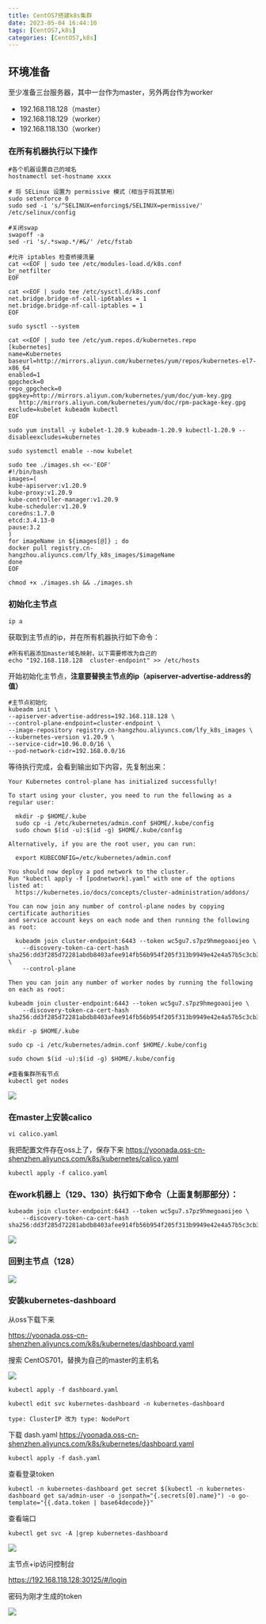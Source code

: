 ```yaml
---
title: CentOS7搭建k8s集群
date: 2023-05-04 16:44:10
tags: [CentOS7,k8s]
categories: [CentOS7,k8s]
---
```

## 环境准备
至少准备三台服务器，其中一台作为master，另外两台作为worker
* 192.168.118.128（master）
* 192.168.118.129（worker）
* 192.168.118.130（worker）

### 在所有机器执行以下操作
```shell
#各个机器设置自己的域名
hostnamectl set-hostname xxxx
```
```shell
# 将 SELinux 设置为 permissive 模式（相当于将其禁用）
sudo setenforce 0
sudo sed -i 's/^SELINUX=enforcing$/SELINUX=permissive/' /etc/selinux/config
```
```shell
#关闭swap
swapoff -a  
sed -ri 's/.*swap.*/#&/' /etc/fstab
```
```shell
#允许 iptables 检查桥接流量
cat <<EOF | sudo tee /etc/modules-load.d/k8s.conf
br_netfilter
EOF
```
```shell
cat <<EOF | sudo tee /etc/sysctl.d/k8s.conf
net.bridge.bridge-nf-call-ip6tables = 1
net.bridge.bridge-nf-call-iptables = 1
EOF
```
```shell
sudo sysctl --system
```
```shell
cat <<EOF | sudo tee /etc/yum.repos.d/kubernetes.repo
[kubernetes]
name=Kubernetes
baseurl=http://mirrors.aliyun.com/kubernetes/yum/repos/kubernetes-el7-x86_64
enabled=1
gpgcheck=0
repo_gpgcheck=0
gpgkey=http://mirrors.aliyun.com/kubernetes/yum/doc/yum-key.gpg
   http://mirrors.aliyun.com/kubernetes/yum/doc/rpm-package-key.gpg
exclude=kubelet kubeadm kubectl
EOF
```
```shell
sudo yum install -y kubelet-1.20.9 kubeadm-1.20.9 kubectl-1.20.9 --disableexcludes=kubernetes
```
```shell
sudo systemctl enable --now kubelet
```
```shell
sudo tee ./images.sh <<-'EOF'
#!/bin/bash
images=(
kube-apiserver:v1.20.9
kube-proxy:v1.20.9
kube-controller-manager:v1.20.9
kube-scheduler:v1.20.9
coredns:1.7.0
etcd:3.4.13-0
pause:3.2
)
for imageName in ${images[@]} ; do
docker pull registry.cn-hangzhou.aliyuncs.com/lfy_k8s_images/$imageName
done
EOF
```
```shell
chmod +x ./images.sh && ./images.sh
```
### 初始化主节点
```shell
ip a
```
获取到主节点的ip，并在所有机器执行如下命令：
```shell
#所有机器添加master域名映射，以下需要修改为自己的
echo "192.168.118.128  cluster-endpoint" >> /etc/hosts
```
开始初始化主节点，**注意要替换主节点的ip（apiserver-advertise-address的值）**
```shell
#主节点初始化
kubeadm init \
--apiserver-advertise-address=192.168.118.128 \
--control-plane-endpoint=cluster-endpoint \
--image-repository registry.cn-hangzhou.aliyuncs.com/lfy_k8s_images \
--kubernetes-version v1.20.9 \
--service-cidr=10.96.0.0/16 \
--pod-network-cidr=192.168.0.0/16
```
等待执行完成，会看到输出如下内容，先复制出来：
```text
Your Kubernetes control-plane has initialized successfully!

To start using your cluster, you need to run the following as a regular user:

  mkdir -p $HOME/.kube
  sudo cp -i /etc/kubernetes/admin.conf $HOME/.kube/config
  sudo chown $(id -u):$(id -g) $HOME/.kube/config

Alternatively, if you are the root user, you can run:

  export KUBECONFIG=/etc/kubernetes/admin.conf

You should now deploy a pod network to the cluster.
Run "kubectl apply -f [podnetwork].yaml" with one of the options listed at:
  https://kubernetes.io/docs/concepts/cluster-administration/addons/

You can now join any number of control-plane nodes by copying certificate authorities
and service account keys on each node and then running the following as root:

  kubeadm join cluster-endpoint:6443 --token wc5gu7.s7pz9hmegoaoijeo \
    --discovery-token-ca-cert-hash sha256:dd3f285d72281abdb8403afee914fb56b954f205f313b9949e42e4a57b5c3cb3 \
    --control-plane 

Then you can join any number of worker nodes by running the following on each as root:

kubeadm join cluster-endpoint:6443 --token wc5gu7.s7pz9hmegoaoijeo \
    --discovery-token-ca-cert-hash sha256:dd3f285d72281abdb8403afee914fb56b954f205f313b9949e42e4a57b5c3cb3
```

```shell
mkdir -p $HOME/.kube
```
```shell
sudo cp -i /etc/kubernetes/admin.conf $HOME/.kube/config
```
```shell
sudo chown $(id -u):$(id -g) $HOME/.kube/config
```
```shell
#查看集群所有节点
kubectl get nodes
```

![](https://yoonada.oss-cn-shenzhen.aliyuncs.com/images/image-20230504165734541.png)
### 在master上安装calico
```shell
vi calico.yaml
```
我把配置文件存在oss上了，保存下来
https://yoonada.oss-cn-shenzhen.aliyuncs.com/k8s/kubernetes/calico.yaml
```shell
kubectl apply -f calico.yaml
```
### 在work机器上（129、130）执行如下命令（上面复制那部分）：
```shell
kubeadm join cluster-endpoint:6443 --token wc5gu7.s7pz9hmegoaoijeo \
    --discovery-token-ca-cert-hash sha256:dd3f285d72281abdb8403afee914fb56b954f205f313b9949e42e4a57b5c3cb3
```
![](https://yoonada.oss-cn-shenzhen.aliyuncs.com/images/image-20230504170721017.png)

### 回到主节点（128）

![](https://yoonada.oss-cn-shenzhen.aliyuncs.com/images/image-20230504170934242.png)

### 安装kubernetes-dashboard

从oss下载下来

https://yoonada.oss-cn-shenzhen.aliyuncs.com/k8s/kubernetes/dashboard.yaml

搜索 CentOS701，替换为自己的master的主机名

![](https://yoonada.oss-cn-shenzhen.aliyuncs.com/images/image-20230504171217679.png)

```shell
kubectl apply -f dashboard.yaml
```

```shell
kubectl edit svc kubernetes-dashboard -n kubernetes-dashboard
```

```shell
type: ClusterIP 改为 type: NodePort
```
下载 dash.yaml
https://yoonada.oss-cn-shenzhen.aliyuncs.com/k8s/kubernetes/dashboard.yaml

```shell
kubectl apply -f dash.yaml
```
查看登录token
```shell
kubectl -n kubernetes-dashboard get secret $(kubectl -n kubernetes-dashboard get sa/admin-user -o jsonpath="{.secrets[0].name}") -o go-template="{{.data.token | base64decode}}"
```
查看端口
```shell
kubectl get svc -A |grep kubernetes-dashboard
```

![](https://yoonada.oss-cn-shenzhen.aliyuncs.com/images/image-20230504171641769.png)

主节点+ip访问控制台

https://192.168.118.128:30125/#/login

密码为刚才生成的token

![](https://yoonada.oss-cn-shenzhen.aliyuncs.com/images/image-20230504171753281.png)
